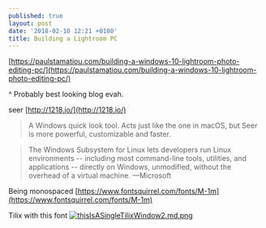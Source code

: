 ```yaml
---
published: true
layout: post
date: '2018-02-10 12:21 +0100'
title: Building a Lightroom PC
---
```

[https://paulstamatiou.com/building-a-windows-10-lightroom-photo-editing-pc/](https://paulstamatiou.com/building-a-windows-10-lightroom-photo-editing-pc/)

^ Probably best looking blog evah.

seer [http://1218.io/](http://1218.io/)

> A Windows quick look tool. Acts just like the one in macOS, but Seer is more powerful, customizable and faster.

> The Windows Subsystem for Linux lets developers run Linux environments -- including most command-line tools, utilities, and applications -- directly on Windows, unmodified, without the overhead of a virtual machine. —Microsoft

Being monospaced [https://www.fontsquirrel.com/fonts/M-1m](https://www.fontsquirrel.com/fonts/M-1m)

Tilix with this font
[![thisIsASingleTilixWindow2.md.png](https://cdn.scrot.moe/images/2018/02/10/thisIsASingleTilixWindow2.md.png)](https://cdn.scrot.moe/images/2018/02/10/thisIsASingleTilixWindow2.png)
